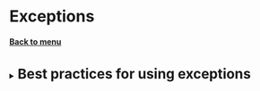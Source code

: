 <h1>Exceptions</h1> 
<h4> 

[Back to menu](..%2FMenu.md)

</h4>

[//]: # (Best practices for using exceptions)

<br>
<details>
    <summary>
        <b><big><big><big>
         Best practices for using exceptions
        </big></big></big></b>
    </summary>

- **Be careful what you register**
  Error result logs should not contain private information
- **It's wrong to catch exceptions and do nothing with them**
- **Include a global exception handler to avoid a critical situation in
  important point for you**
- **Do not close the resource with your hands**
- **Dump Early, Catch Later** is the rule to cover
  as much as possible or catch as early as possible
- **Do not forget about log or forward**, do not neglect possible stuffing and logging
- **Explicitly define the exception to be thrown**. The narrower, the more accurate
- **First catch the bottleneck then the wide**

[infoLink](https://www.theserverside.com/blog/Coffee-Talk-Java-News-Stories-and-Opinions/Java-Exception-handling-best-practices)
</details>
<br>

